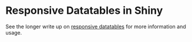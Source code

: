 # Responsive Datatables in Shiny

See the longer write up on [responsive datatables](https://davidruvolo51.github.io/shinytutorials/tutorials/responsive-tables/) for more information and usage.

